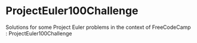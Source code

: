 # ProjectEuler100Challenge
Solutions for some Project Euler problems in the context of FreeCodeCamp : ProjectEuler100Challenge
